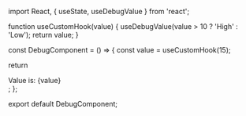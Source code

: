 import React, { useState, useDebugValue } from 'react';

function useCustomHook(value) {
useDebugValue(value > 10 ? 'High' : 'Low');
return value;
}

const DebugComponent = () => {
const value = useCustomHook(15);

return <div>Value is: {value}</div>;
};

export default DebugComponent;
